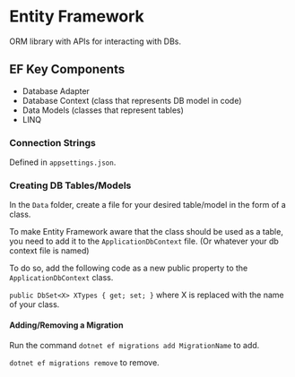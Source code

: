 # Entity Framework

ORM library with APIs for interacting with DBs.

## EF Key Components

- Database Adapter
- Database Context (class that represents DB model in code)
- Data Models (classes that represent tables)
- LINQ


### Connection Strings

Defined in `appsettings.json`.


### Creating DB Tables/Models

In the `Data` folder, create a file for your desired table/model in the form 
of a class.

To make Entity Framework aware that the class should be used as a table, you 
need to add it to the `ApplicationDbContext` file. (Or whatever your db 
context file is named) 

To do so, add the following code as a new public property to the 
`ApplicationDbContext` class.

`public DbSet<X> XTypes { get; set; }` where X is replaced with the name of 
your class.

#### Adding/Removing a Migration

Run the command `dotnet ef migrations add MigrationName` to add.

`dotnet ef migrations remove` to remove.